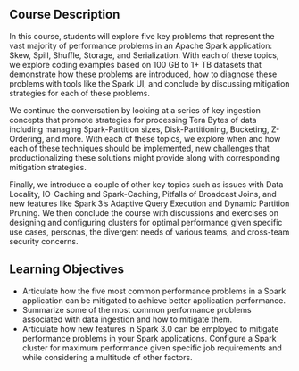 ## Course Description
In this course, students will explore five key problems that represent the vast majority of performance problems in an Apache Spark application: Skew, Spill, Shuffle, Storage, and Serialization. With each of these topics, we explore coding examples based on 100 GB to 1+ TB datasets that demonstrate how these problems are introduced, how to diagnose these problems with tools like the Spark UI, and conclude by discussing mitigation strategies for each of these problems.

We continue the conversation by looking at a series of key ingestion concepts that promote strategies for processing Tera Bytes of data including managing Spark-Partition sizes, Disk-Partitioning, Bucketing, Z-Ordering, and more. With each of these topics, we explore when and how each of these techniques should be implemented, new challenges that productionalizing these solutions might provide along with corresponding mitigation strategies.

Finally, we introduce a couple of other key topics such as issues with Data Locality, IO-Caching and Spark-Caching, Pitfalls of Broadcast Joins, and new features like Spark 3’s Adaptive Query Execution and Dynamic Partition Pruning. We then conclude the course with discussions and exercises on designing and configuring clusters for optimal performance given specific use cases, personas, the divergent needs of various teams, and cross-team security concerns.

## Learning Objectives

+ Articulate how the five most common performance problems in a Spark application can be mitigated to achieve better application performance.
+ Summarize some of the most common performance problems associated with data ingestion and how to mitigate them.
+ Articulate how new features in Spark 3.0 can be employed to mitigate performance problems in your Spark applications.
Configure a Spark cluster for maximum performance given specific job requirements and while considering a multitude of other factors.
